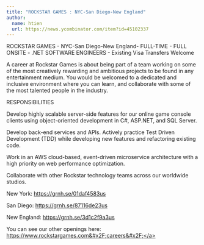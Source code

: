 ```yaml
---
title: "ROCKSTAR GAMES : NYC-San Diego-New England"
author:
  name: htien
  url: https://news.ycombinator.com/item?id=45102337
---
```

ROCKSTAR GAMES - NYC-San Diego-New England- FULL-TIME - FULL ONSITE - .NET SOFTWARE ENGINEERS - Existing Visa Transfers Welcome

A career at Rockstar Games is about being part of a team working on some of the most creatively rewarding and ambitious projects to be found in any entertainment medium. You would be welcomed to a dedicated and inclusive environment where you can learn, and collaborate with some of the most talented people in the industry.

RESPONSIBILITIES

Develop highly scalable server-side features for our online game console clients using object-oriented development in C#, ASP.NET, and SQL Server.

Develop back-end services and APIs. Actively practice Test Driven Development (TDD) while developing new features and refactoring existing code.

Work in an AWS cloud-based, event-driven microservice architecture with a high priority on web performance optimization.

Collaborate with other Rockstar technology teams across our worldwide studios.

New York: <a href="https:&#x2F;&#x2F;grnh.se&#x2F;01daf4583us" rel="nofollow">https:&#x2F;&#x2F;grnh.se&#x2F;01daf4583us</a>

San Diego: <a href="https:&#x2F;&#x2F;grnh.se&#x2F;87116de23us" rel="nofollow">https:&#x2F;&#x2F;grnh.se&#x2F;87116de23us</a>

New England: <a href="https:&#x2F;&#x2F;grnh.se&#x2F;3d1c2f9a3us" rel="nofollow">https:&#x2F;&#x2F;grnh.se&#x2F;3d1c2f9a3us</a>

You can see our other openings here: <a href="https:&#x2F;&#x2F;www.rockstargames.com&#x2F;careers&#x2F;" rel="nofollow">https:&#x2F;&#x2F;www.rockstargames.com&#x2F;careers&#x2F;</a>
<JobApplication />
